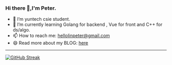 ### Hi there 👋,I'm Peter.

- 🔭 I’m yuntech csie student.
- 🌱 I’m currently learning Golang for backend , Vue for front and C++ for ds/algo.
- 📫 How to reach me: hellolinpeter@gmail.com
- 😄 Read more about my BLOG: [here](https://peterouob.github.io)

-----------------------

[![GitHub Streak](https://github-readme-streak-stats.herokuapp.com/?user=peterouob&theme=vue-dark)](https://git.io/streak-stats)
